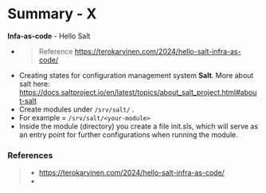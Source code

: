 # Summary - X 

**Infa-as-code** - Hello Salt
- > Reference <https://terokarvinen.com/2024/hello-salt-infra-as-code/>
- Creating states for configuration management system **Salt**. More about salt here: <https://docs.saltproject.io/en/latest/topics/about_salt_project.html#about-salt>
- Create modules under `/srv/salt/` .
- For example = `/srv/salt/<your-module>`
- Inside the module (directory) you create a file init.sls, which will serve as an entry point for further configurations when running the module. 







### References
> - <https://terokarvinen.com/2024/hello-salt-infra-as-code/>
> - 
